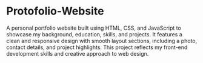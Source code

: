 # Protofolio-Website
A personal portfolio website built using HTML, CSS, and JavaScript to showcase my background, education, skills, and projects. It features a clean and responsive design with smooth layout sections, including a photo, contact details, and project highlights. This project reflects my front-end development skills and creative approach to web design.
